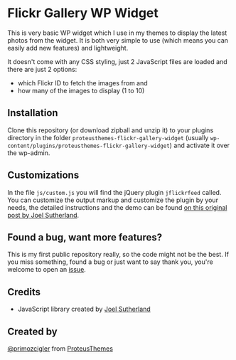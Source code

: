 Flickr Gallery WP Widget
=====================

This is very basic WP widget which I use in my themes to display the latest photos from the widget. It is both very simple to use (which means you can easily add new features) and lightweight.

It doesn't come with any CSS styling, just 2 JavaScript files are loaded and there are just 2 options:

*	which Flickr ID to fetch the images from and
*	how many of the images to display (1 to 10)

Installation
------------

Clone this repository (or download zipball and unzip it) to your plugins directory in the folder `proteusthemes-flickr-gallery-widget` (usually `wp-content/plugins/proteusthemes-flickr-gallery-widget`) and activate it over the wp-admin.

Customizations
--------------

In the file `js/custom.js` you will find the jQuery plugin `jflickrfeed` called. You can customize the output markup and customize the plugin by your needs, the detailed instructions and the demo can be found [on this original post by Joel Sutherland](http://www.gethifi.com/blog/a-jquery-flickr-feed-plugin).

Found a bug, want more features?
--------------------------------

This is my first public repository really, so the code might not be the best. If you miss something, found a bug or just want to say thank you, you're welcome to open an [issue](https://github.com/primozcigler/Flickr-Gallery-WP-Widget/issues).


Credits
-------

* JavaScript library created by [Joel Sutherland](http://www.gethifi.com/blog/a-jquery-flickr-feed-plugin)

Created by
----------

[@primozcigler](http://twitter.com/primozcigler) from [ProteusThemes](http://www.proteusthemes.com/)